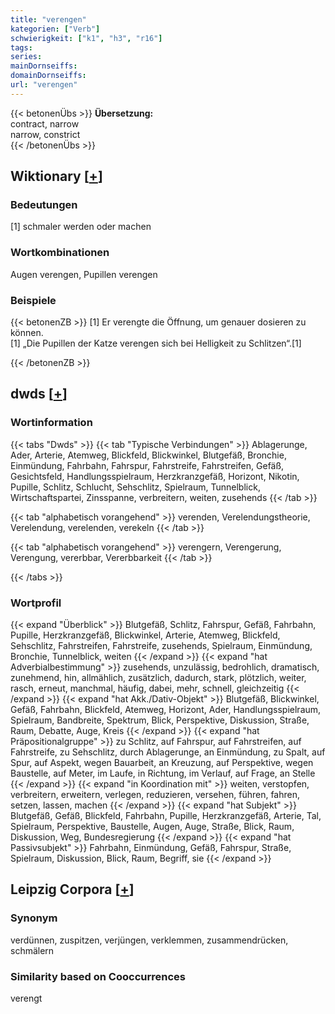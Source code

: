 ```yaml
---
title: "verengen"
kategorien: ["Verb"]
schwierigkeit: ["k1", "h3", "r16"]
tags:
series:
mainDornseiffs:
domainDornseiffs:
url: "verengen"
---
```


{{< betonenÜbs >}}
**Übersetzung:**  
contract, narrow  
narrow, constrict  
{{< /betonenÜbs >}}

## Wiktionary [[+](https://de.wiktionary.org/wiki/verengen)]

### Bedeutungen
[1] schmaler werden oder machen  

### Wortkombinationen
Augen verengen, Pupillen verengen  

### Beispiele
{{< betonenZB >}}
[1] Er verengte die Öffnung, um genauer dosieren zu können.  
[1] „Die Pupillen der Katze verengen sich bei Helligkeit zu Schlitzen“.[1]  

{{< /betonenZB >}}


## dwds [[+](https://www.dwds.de/wb/verengen)]

### Wortinformation
{{< tabs "Dwds" >}}
{{< tab "Typische Verbindungen" >}}
Ablagerunge, Ader, Arterie, Atemweg, Blickfeld, Blickwinkel, Blutgefäß, Bronchie, Einmündung, Fahrbahn, Fahrspur, Fahrstreife, Fahrstreifen, Gefäß, Gesichtsfeld, Handlungsspielraum, Herzkranzgefäß, Horizont, Nikotin, Pupille, Schlitz, Schlucht, Sehschlitz, Spielraum, Tunnelblick, Wirtschaftspartei, Zinsspanne, verbreitern, weiten, zusehends
{{< /tab >}}

{{< tab "alphabetisch vorangehend" >}}
verenden, Verelendungstheorie, Verelendung, verelenden, verekeln
{{< /tab >}}

{{< tab "alphabetisch vorangehend" >}}
verengern, Verengerung, Verengung, vererbbar, Vererbbarkeit
{{< /tab >}}

{{< /tabs >}}

### Wortprofil
{{< expand "Überblick" >}} Blutgefäß, Schlitz, Fahrspur, Gefäß, Fahrbahn, Pupille, Herzkranzgefäß, Blickwinkel, Arterie, Atemweg, Blickfeld, Sehschlitz, Fahrstreifen, Fahrstreife, zusehends, Spielraum, Einmündung, Bronchie, Tunnelblick, weiten {{< /expand >}}
{{< expand "hat Adverbialbestimmung" >}} zusehends, unzulässig, bedrohlich, dramatisch, zunehmend, hin, allmählich, zusätzlich, dadurch, stark, plötzlich, weiter, rasch, erneut, manchmal, häufig, dabei, mehr, schnell, gleichzeitig {{< /expand >}}
{{< expand "hat Akk./Dativ-Objekt" >}} Blutgefäß, Blickwinkel, Gefäß, Fahrbahn, Blickfeld, Atemweg, Horizont, Ader, Handlungsspielraum, Spielraum, Bandbreite, Spektrum, Blick, Perspektive, Diskussion, Straße, Raum, Debatte, Auge, Kreis {{< /expand >}}
{{< expand "hat Präpositionalgruppe" >}} zu Schlitz, auf Fahrspur, auf Fahrstreifen, auf Fahrstreife, zu Sehschlitz, durch Ablagerunge, an Einmündung, zu Spalt, auf Spur, auf Aspekt, wegen Bauarbeit, an Kreuzung, auf Perspektive, wegen Baustelle, auf Meter, im Laufe, in Richtung, im Verlauf, auf Frage, an Stelle {{< /expand >}}
{{< expand "in Koordination mit" >}} weiten, verstopfen, verbreitern, erweitern, verlegen, reduzieren, versehen, führen, fahren, setzen, lassen, machen {{< /expand >}}
{{< expand "hat Subjekt" >}} Blutgefäß, Gefäß, Blickfeld, Fahrbahn, Pupille, Herzkranzgefäß, Arterie, Tal, Spielraum, Perspektive, Baustelle, Augen, Auge, Straße, Blick, Raum, Diskussion, Weg, Bundesregierung {{< /expand >}}
{{< expand "hat Passivsubjekt" >}} Fahrbahn, Einmündung, Gefäß, Fahrspur, Straße, Spielraum, Diskussion, Blick, Raum, Begriff, sie {{< /expand >}}

## Leipzig Corpora [[+](https://corpora.uni-leipzig.de/en/res?word=verengen&corpusId=deu_newscrawl-public_2018)]


### Synonym
verdünnen, zuspitzen, verjüngen, verklemmen, zusammendrücken, schmälern


### Similarity based on Cooccurrences
verengt

